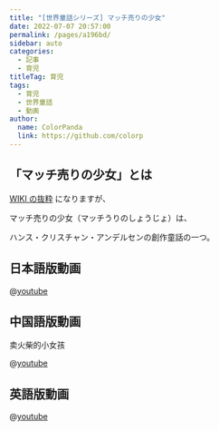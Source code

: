 ```yaml
---
title: "[世界童話シリーズ] マッチ売りの少女"
date: 2022-07-07 20:57:00
permalink: /pages/a196bd/
sidebar: auto
categories:
  - 記事
  - 育児
titleTag: 育児
tags:
  - 育児
  - 世界童話
  - 動画
author:
  name: ColorPanda
  link: https://github.com/colorp
---
```


## 「マッチ売りの少女」とは

[WIKI の抜粋](https://ja.wikipedia.org/wiki/マッチ売りの少女) になりますが、

マッチ売りの少女（マッチうりのしょうじょ）は、

ハンス・クリスチャン・アンデルセンの創作童話の一つ。

## 日本語版動画

@[youtube](https://www.youtube.com/watch?v=w9U1VoPt_Ng)

## 中国語版動画

<label lang="zh">卖火柴的小女孩</label>

@[youtube](https://www.youtube.com/watch?v=4K6tuF-O9t0)

## 英語版動画

@[youtube](https://www.youtube.com/watch?v=xjUYAamIe9I)
